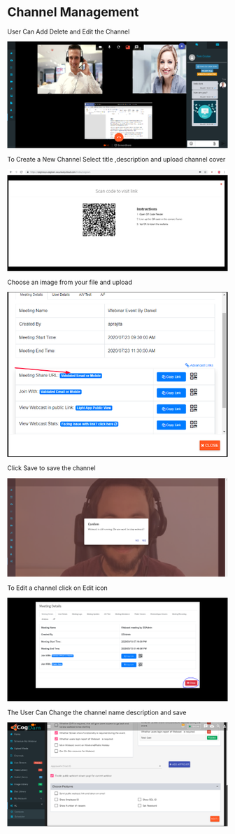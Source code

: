 # Channel Management

User Can Add Delete and Edit the Channel

![](../.gitbook/assets/image%20%28176%29.png)

To Create a New Channel Select title ,description and upload channel cover

![](../.gitbook/assets/image%20%28186%29.png)

Choose an image from your file and upload

![](../.gitbook/assets/image%20%28301%29.png)

Click Save to save the channel

![](../.gitbook/assets/image%20%2841%29.png)

To Edit a channel click on Edit icon

![](../.gitbook/assets/image%20%28241%29.png)

The User Can Change the channel name description and save

![](../.gitbook/assets/image%20%2860%29.png)

